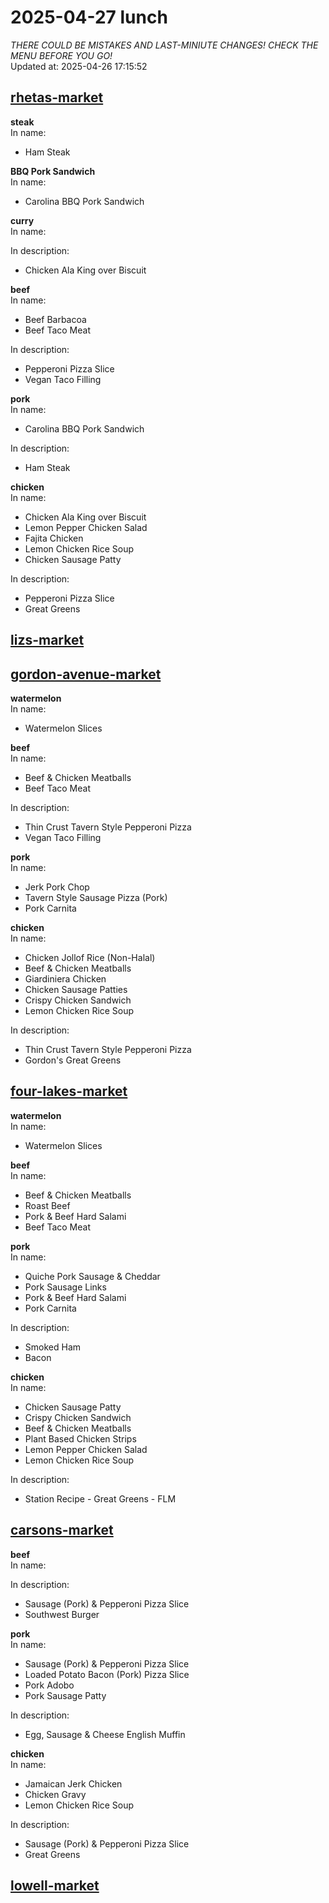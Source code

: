 # 2025-04-27 lunch  
*THERE COULD BE MISTAKES AND LAST-MINIUTE CHANGES! CHECK THE MENU BEFORE YOU GO!*  
Updated at: 2025-04-26 17:15:52  
## [rhetas-market](https://wisc-housingdining.nutrislice.com/menu/rhetas-market/lunch/2025-04-27)  
**steak**  
In name:   
 - Ham Steak  
  
**BBQ Pork Sandwich**  
In name:   
 - Carolina BBQ Pork Sandwich  
  
**curry**  
In name:   
  
In description:   
 - Chicken Ala King over Biscuit  
  
**beef**  
In name:   
 - Beef Barbacoa  
 - Beef Taco Meat  
  
In description:   
 - Pepperoni Pizza Slice  
 - Vegan Taco Filling  
  
**pork**  
In name:   
 - Carolina BBQ Pork Sandwich  
  
In description:   
 - Ham Steak  
  
**chicken**  
In name:   
 - Chicken Ala King over Biscuit  
 - Lemon Pepper Chicken Salad  
 - Fajita Chicken  
 - Lemon Chicken Rice Soup  
 - Chicken Sausage Patty  
  
In description:   
 - Pepperoni Pizza Slice  
 - Great Greens  
  
## [lizs-market](https://wisc-housingdining.nutrislice.com/menu/lizs-market/lunch/2025-04-27)  
## [gordon-avenue-market](https://wisc-housingdining.nutrislice.com/menu/gordon-avenue-market/lunch/2025-04-27)  
**watermelon**  
In name:   
 - Watermelon Slices  
  
**beef**  
In name:   
 - Beef & Chicken Meatballs  
 - Beef Taco Meat  
  
In description:   
 - Thin Crust Tavern Style Pepperoni Pizza  
 - Vegan Taco Filling  
  
**pork**  
In name:   
 - Jerk Pork Chop  
 - Tavern Style Sausage Pizza (Pork)  
 - Pork Carnita  
  
**chicken**  
In name:   
 - Chicken Jollof Rice (Non-Halal)  
 - Beef & Chicken Meatballs  
 - Giardiniera Chicken  
 - Chicken Sausage Patties  
 - Crispy Chicken Sandwich  
 - Lemon Chicken Rice Soup  
  
In description:   
 - Thin Crust Tavern Style Pepperoni Pizza  
 - Gordon's Great Greens  
  
## [four-lakes-market](https://wisc-housingdining.nutrislice.com/menu/four-lakes-market/lunch/2025-04-27)  
**watermelon**  
In name:   
 - Watermelon Slices  
  
**beef**  
In name:   
 - Beef & Chicken Meatballs  
 - Roast Beef  
 - Pork & Beef Hard Salami  
 - Beef Taco Meat  
  
**pork**  
In name:   
 - Quiche Pork Sausage & Cheddar  
 - Pork Sausage Links  
 - Pork & Beef Hard Salami  
 - Pork Carnita  
  
In description:   
 - Smoked Ham  
 - Bacon  
  
**chicken**  
In name:   
 - Chicken Sausage Patty  
 - Crispy Chicken Sandwich  
 - Beef & Chicken Meatballs  
 - Plant Based Chicken Strips  
 - Lemon Pepper Chicken Salad  
 - Lemon Chicken Rice Soup  
  
In description:   
 - Station Recipe - Great Greens - FLM  
  
## [carsons-market](https://wisc-housingdining.nutrislice.com/menu/carsons-market/lunch/2025-04-27)  
**beef**  
In name:   
  
In description:   
 - Sausage (Pork) & Pepperoni Pizza Slice  
 - Southwest Burger  
  
**pork**  
In name:   
 - Sausage (Pork) & Pepperoni Pizza Slice  
 - Loaded Potato Bacon (Pork) Pizza Slice  
 - Pork Adobo  
 - Pork Sausage Patty  
  
In description:   
 - Egg, Sausage & Cheese English Muffin  
  
**chicken**  
In name:   
 - Jamaican Jerk Chicken  
 - Chicken Gravy  
 - Lemon Chicken Rice Soup  
  
In description:   
 - Sausage (Pork) & Pepperoni Pizza Slice  
 - Great Greens  
  
## [lowell-market](https://wisc-housingdining.nutrislice.com/menu/lowell-market/lunch/2025-04-27)  
  
